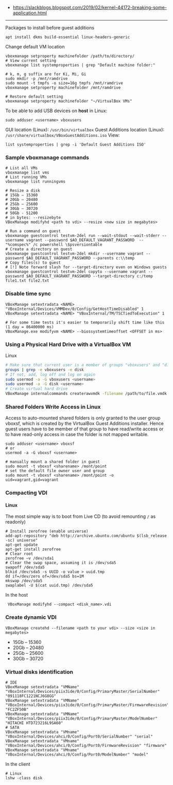 * https://slackblogs.blogspot.com/2019/02/kernel-44172-breaking-some-application.html
------

Packages to install before guest additions
```
apt install dkms build-essential linux-headers-generic
```

Change default VM location
```shell
vboxmanage setproperty machinefolder /path/to/directory/
# View current setting
vboxmanage list systemproperties | grep "Default machine folder:"

# k, m, g suffix are for Ki, Mi, Gi
sudo mkdir -p /mnt/ramdrive
sudo mount -t tmpfs -o size=16g tmpfs /mnt/ramdrive
vboxmanage setproperty machinefolder /mnt/ramdrive

# Restore default setting
vboxmanage setproperty machinefolder "~/VirtualBox VMs"
```

To be able to add USB devices on **host** in Linux:
```
sudo adduser <username> vboxusers
```

GUI location (Linux): `/usr/bin/virtualbox`
Guest Additions location (Linux): `/usr/share/virtualbox/VBoxGuestAdditions.iso`
View:
```shell
list systemproperties | grep -i 'Default Guest Additions ISO'
```

### Sample vboxmanage commands
```shell
# List all VMs
vboxmanage list vms
# List running VMs
vboxmanage list runningvms

# Resize a disk
# 15Gb – 15360
# 20Gb – 20480
# 25Gb – 25600
# 30Gb – 30720
# 50Gb - 51200
# in bytes: --resizebyte
VBoxManage modifyhd <path to vdi> --resize <new size in megabytes>

# Run a command on guest
vboxmanage guestcontrol testvm-2del run --wait-stdout --wait-stderr --username vagrant --password $AO_DEFAULT_VAGRANT_PASSWORD  -- "%comspec%" /c powershell \$psversiontable
# Create a directory on guest
vboxmanage guestcontrol testvm-2del mkdir --username vagrant --password $AO_DEFAULT_VAGRANT_PASSWORD --parents c:\\temp
# Copy files(s) to guest
# [!] Note forward slash for --target-directory even on Windows guests
vboxmanage guestcontrol testvm-2del copyto --username vagrant --password $AO_DEFAULT_VAGRANT_PASSWORD --target-directory c:/temp file1.txt file2.txt
```

### Disable time sync
```shell
VBoxManage setextradata <NAME> "VBoxInternal/Devices/VMMDev/0/Config/GetHostTimeDisabled" 1
VBoxManage setextradata <NAME> "VBoxInternal/TM/TSCTiedToExecution" 1

# For some time tests it's easier to temporarily shift time like this (1 day = 86400000 ms)
VBoxManage.exe modifyvm <NAME> --biossystemtimeoffset <OFFSET in ms>
```


### Using a Physical Hard Drive with a VirtualBox VM

Linux
```bash
# Make sure that current user is a member of groups "vboxusers" and "disk"
groups | grep -e vboxusers -e disk
# If not, add, log off and log on again
sudo usermod -a -G vboxusers <username>
sudo usermod -a -G disk <username>
# Create virtual hard drive
VBoxManage internalcommands createrawvmdk -filename /path/to/file.vmdk -rawdisk /dev/sda
```

### Shared Folders Write Access in Linux
Access to auto-mounted shared folders is only granted to the user group vboxsf, which is created by the VirtualBox Guest Additions installer. Hence guest users have to be member of that group to have read/write access or to have read-only access in case the folder is not mapped writable.
```shell
sudo adduser <username> vboxsf
# or
usermod -a -G vboxsf <username>

# manually mount a shared folder in guest
sudo mount -t vboxsf <sharename> /mont/point
# set the default file owner user and group
sudo mount -t vboxsf <sharename> /mont/point -o uid=vagrant,gid=vagrant
```
### Compacting VDI
#### Linux
The most simple way is to boot from Live CD (to avoid remounting `/` as readonly)
```shell
# Install zerofree (enable universe)
add-apt-repository "deb http://archive.ubuntu.com/ubuntu $(lsb_release -sc) universe"
apt-get update
apt-get install zerofree
# Clear root
zerofree –v /dev/sda1
# Clear the swap space, assuming it is /dev/sda5
swapoff /dev/sda5
blkid /dev/sda5 -s UUID -o value > uuid.tmp
dd if=/dev/zero of=/dev/sda5 bs=1M
mkswap /dev/sda5
swaplabel -U $(cat uuid.tmp) /dev/sda5
```
In the host
```
 VBoxManage modifyhd --compact <disk_name>.vdi
```


### Create dynamic VDI
```
VBoxManage createhd --filename <path to your vdi> --size <size in megabytes>
```
* 15Gb – 15360
* 20Gb – 20480
* 25Gb – 25600
* 30Gb – 30720

### Virtual disks identification
```shell
# IDE
VBoxManage setextradata "VMName" "VBoxInternal/Devices/piix3ide/0/Config/PrimaryMaster/SerialNumber" "091118FC1221NCJ6G8GG"
VBoxManage setextradata "VMName" "VBoxInternal/Devices/piix3ide/0/Config/PrimaryMaster/FirmwareRevision" "FC2ZF50B"
VBoxManage setextradata "VMName" "VBoxInternal/Devices/piix3ide/0/Config/PrimaryMaster/ModelNumber" "HITACHI HTD723216L9SA60"
# SATA
VBoxManage setextradata "VMname" "VBoxInternal/Devices/ahci/0/Config/Port0/SerialNumber" "serial"
VBoxManage setextradata "VMname" "VBoxInternal/Devices/ahci/0/Config/Port0/FirmwareRevision" "firmware"
VBoxManage setextradata "VMname" "VBoxInternal/Devices/ahci/0/Config/Port0/ModelNumber" "model"
```
In the client
```shell
# Linux
lshw -class disk
```

